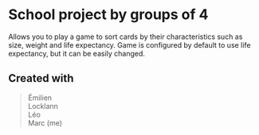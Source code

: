 # School project by groups of 4
Allows you to play a game to sort cards by their characteristics such as size, weight and life expectancy.
Game is configured by default to use life expectancy, but it can be easily changed.

## Created with
> Émilien \
> Locklann \
> Léo \
> Marc (me)